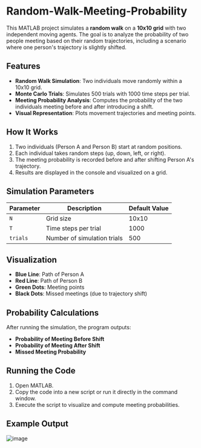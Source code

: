 # Random-Walk-Meeting-Probability

This MATLAB project simulates a **random walk** on a **10x10 grid** with two independent moving agents. The goal is to analyze the probability of two people meeting based on their random trajectories, including a scenario where one person's trajectory is slightly shifted.

## Features
- **Random Walk Simulation**: Two individuals move randomly within a 10x10 grid.
- **Monte Carlo Trials**: Simulates 500 trials with 1000 time steps per trial.
- **Meeting Probability Analysis**: Computes the probability of the two individuals meeting before and after introducing a shift.
- **Visual Representation**: Plots movement trajectories and meeting points.

## How It Works
1. Two individuals (Person A and Person B) start at random positions.
2. Each individual takes random steps (up, down, left, or right).
3. The meeting probability is recorded before and after shifting Person A's trajectory.
4. Results are displayed in the console and visualized on a grid.

## Simulation Parameters
| Parameter      | Description                          | Default Value |
|---------------|--------------------------------------|--------------|
| `N`           | Grid size                           | 10x10        |
| `T`           | Time steps per trial                | 1000         |
| `trials`      | Number of simulation trials         | 500          |

## Visualization
- **Blue Line**: Path of Person A  
- **Red Line**: Path of Person B  
- **Green Dots**: Meeting points  
- **Black Dots**: Missed meetings (due to trajectory shift)  

## Probability Calculations
After running the simulation, the program outputs:
- **Probability of Meeting Before Shift**
- **Probability of Meeting After Shift**
- **Missed Meeting Probability**

## Running the Code
1. Open MATLAB.
2. Copy the code into a new script or run it directly in the command window.
3. Execute the script to visualize and compute meeting probabilities.

## Example Output

![image](https://github.com/user-attachments/assets/51a5961a-7846-4229-8b59-0a9b8b317e17)

